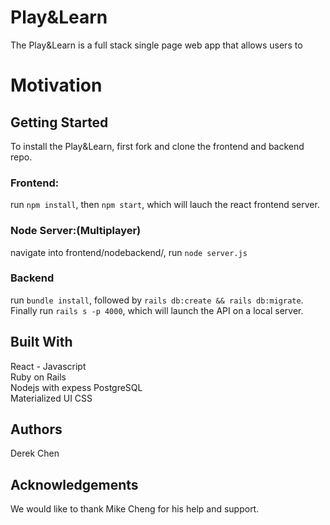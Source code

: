 # Play&Learn
The Play&Learn is a full stack single page web app that allows users to 

# Motivation

## Getting Started
To install the Play&Learn, first fork and clone the frontend and backend repo. 

### Frontend: 
run `npm install`, then `npm start`, which will lauch the react frontend server.

### Node Server:(Multiplayer)
navigate into frontend/nodebackend/, run `node server.js`

### Backend
run `bundle install`, followed by `rails db:create && rails db:migrate`. Finally run `rails s -p 4000`, which will launch the API on a local server.

## Built With
React - Javascript  
Ruby on Rails  
Nodejs with expess
PostgreSQL  
Materialized UI
CSS

## Authors
Derek Chen  


## Acknowledgements
We would like to thank Mike Cheng for his help and support.
